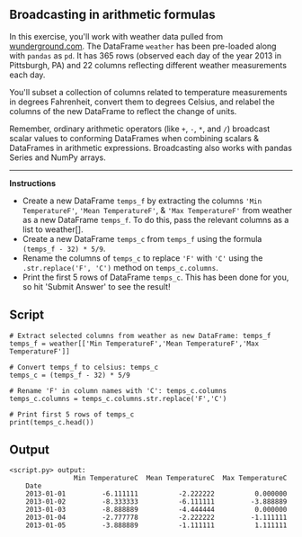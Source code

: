## Broadcasting in arithmetic formulas

In this exercise, you'll work with weather data pulled from [wunderground.com](https://www.wunderground.com/). The DataFrame `weather` has been pre-loaded along with `pandas` as `pd`. It has 365 rows (observed each day of the year 2013 in Pittsburgh, PA) and 22 columns reflecting different weather measurements each day.

You'll subset a collection of columns related to temperature measurements in degrees Fahrenheit, convert them to degrees Celsius, and relabel the columns of the new DataFrame to reflect the change of units.

Remember, ordinary arithmetic operators (like `+`, `-`, `*`, and `/`) broadcast scalar values to conforming DataFrames when combining scalars & DataFrames in arithmetic expressions. Broadcasting also works with pandas Series and NumPy arrays.

<hr>

**Instructions**
* Create a new DataFrame `temps_f` by extracting the columns `'Min TemperatureF'`, `'Mean TemperatureF'`, & `'Max TemperatureF'` from weather as a new DataFrame `temps_f`. To do this, pass the relevant columns as a list to weather[].
* Create a new DataFrame `temps_c` from `temps_f` using the formula` (temps_f - 32) * 5/9`.
* Rename the columns of `temps_c` to replace `'F'` with `'C'` using the `.str.replace('F', 'C')` method on `temps_c.columns`.
* Print the first 5 rows of DataFrame `temps_c`. This has been done for you, so hit 'Submit Answer' to see the result!

## Script
```
# Extract selected columns from weather as new DataFrame: temps_f
temps_f = weather[['Min TemperatureF','Mean TemperatureF','Max TemperatureF']]

# Convert temps_f to celsius: temps_c
temps_c = (temps_f - 32) * 5/9

# Rename 'F' in column names with 'C': temps_c.columns
temps_c.columns = temps_c.columns.str.replace('F','C')

# Print first 5 rows of temps_c
print(temps_c.head())
```

## Output
```
<script.py> output:
                Min TemperatureC  Mean TemperatureC  Max TemperatureC
    Date
    2013-01-01         -6.111111          -2.222222          0.000000
    2013-01-02         -8.333333          -6.111111         -3.888889
    2013-01-03         -8.888889          -4.444444          0.000000
    2013-01-04         -2.777778          -2.222222         -1.111111
    2013-01-05         -3.888889          -1.111111          1.111111
```